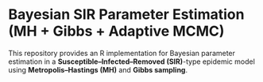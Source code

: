# Bayesian SIR Parameter Estimation (MH + Gibbs + Adaptive MCMC)

This repository provides an R implementation for Bayesian parameter estimation in a **Susceptible–Infected–Removed (SIR)**-type epidemic model using **Metropolis–Hastings (MH)** and **Gibbs sampling**.
